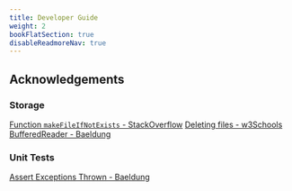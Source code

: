 ```yaml
---
title: Developer Guide
weight: 2
bookFlatSection: true
disableReadmoreNav: true
---
```


## Acknowledgements

### Storage

[Function `makeFileIfNotExists` - StackOverflow](https://stackoverflow.com/questions/9620683/java-fileoutputstream-create-file-if-not-exists)
[Deleting files - w3Schools](https://www.w3schools.com/java/java_files_delete.asp)
[BufferedReader - Baeldung](https://www.baeldung.com/java-buffered-reader)

### Unit Tests

[Assert Exceptions Thrown - Baeldung](https://www.baeldung.com/junit-assert-exception)
